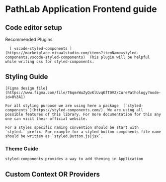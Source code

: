 # PathLab Application Frontend guide

## Code editor setup

  Recommended Plugins

      [ vscode-styled-components ](https://marketplace.visualstudio.com/items?itemName=styled-components.vscode-styled-components)  This plugin will be helpful while writing css for styled-components.

## Styling Guide

    [Figma design file](https://www.figma.com/file/T6qmrWuZyQvKlUvqKfT0VZ/CurePathology?node-id=0%3A1)
  
    For all styling purpose we are using here a package  [`styled-components`](https://styled-components.com/). We are using all possible features of this library. For more documentation for this any one can visit their official website.

    For a styles specific naming convention should be start with   `styled.` prefix. For example for a styled button components file name should be written as `styled.Button.js|jsx`.

### Theme Guide

    styled-components provides a way to add theming in Application

## Custom Context OR Providers

## 